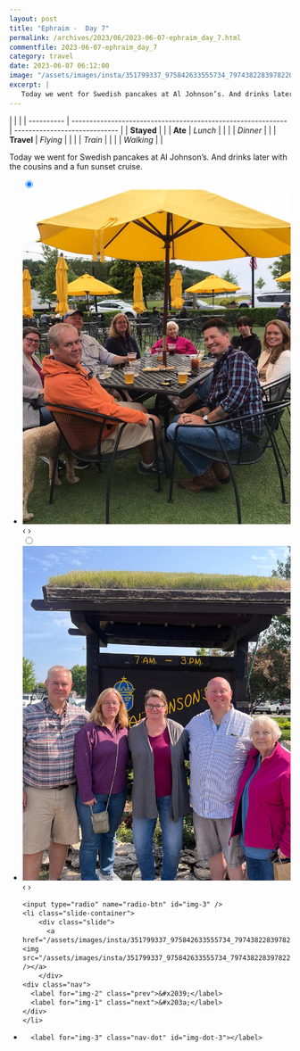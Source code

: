 ```yaml
---
layout: post
title: "Ephraim -  Day 7"
permalink: /archives/2023/06/2023-06-07-ephraim_day_7.html
commentfile: 2023-06-07-ephraim_day_7
category: travel
date: 2023-06-07 06:12:00
image: "/assets/images/insta/351799337_975842633555734_7974382283978220384_n_18293907832104087.jpg"
excerpt: |
   Today we went for Swedish pancakes at Al Johnson’s. And drinks later with the cousins and a fun sunset cruise.
---
```


|            |                                                              |
| ---------- | ------------------------------------------------------------ | ----------------------------- |
| **Stayed** |  |
| **Ate**    | _Lunch_                                                      |          |
|            | _Dinner_                                                     |          |
| **Travel** | _Flying_                                                     |          |
|            | _Train_                                                      |          |
|            | _Walking_                                                    |          |


 Today we went for Swedish pancakes at Al Johnson’s. And drinks later with the cousins and a fun sunset cruise.


<ul class="slides">
    <input type="radio" name="radio-btn" id="img-1" checked="checked" />
    <li class="slide-container">
        <div class="slide">
          <a href="/assets/images/insta/351447875_231618652915556_667081406388177526_n_18225515254174060.jpg"><img src="/assets/images/insta/351447875_231618652915556_667081406388177526_n_18225515254174060.jpg" /></a>
        </div>
    <div class="nav">
      <label for="img-3" class="prev">&#x2039;</label>
      <label for="img-2" class="next">&#x203a;</label>
    </div>
    </li>
        <input type="radio" name="radio-btn" id="img-2"  />
    <li class="slide-container">
        <div class="slide">
          <a href="/assets/images/insta/352222940_1273818943340652_4284335936900083581_n_18221415199225720.jpg"><img src="/assets/images/insta/352222940_1273818943340652_4284335936900083581_n_18221415199225720.jpg" /></a>
        </div>
    <div class="nav">
      <label for="img-1" class="prev">&#x2039;</label>
      <label for="img-3" class="next">&#x203a;</label>
    </div>
    </li>
    
    <input type="radio" name="radio-btn" id="img-3" />
    <li class="slide-container">
        <div class="slide">
          <a href="/assets/images/insta/351799337_975842633555734_7974382283978220384_n_18293907832104087.jpg"><img src="/assets/images/insta/351799337_975842633555734_7974382283978220384_n_18293907832104087.jpg" /></a>
        </div>
    <div class="nav">
      <label for="img-2" class="prev">&#x2039;</label>
      <label for="img-1" class="next">&#x203a;</label>
    </div>
    </li>
			
<li class="nav-dots">
      <label for="img-1" class="nav-dot" id="img-dot-1"></label>
      <label for="img-2" class="nav-dot" id="img-dot-2"></label>

      <label for="img-3" class="nav-dot" id="img-dot-3"></label>

</li>
</ul>        
             

		